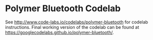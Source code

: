 Polymer Bluetooth Codelab
=========================

See http://www.code-labs.io/codelabs/polymer-bluetooth for codelab instructions.
Final working version of the codelab can be found at https://googlecodelabs.github.io/polymer-bluetooth/.
